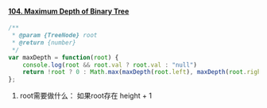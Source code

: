 #### [104. Maximum Depth of Binary Tree](https://leetcode-cn.com/problems/maximum-depth-of-binary-tree/)

```javascript
/**
 * @param {TreeNode} root
 * @return {number}
 */
var maxDepth = function(root) {
    console.log(root && root.val ? root.val : "null")
    return !root ? 0 : Math.max(maxDepth(root.left), maxDepth(root.right)) + 1
};
```

1. root需要做什么： 如果root存在 height + 1